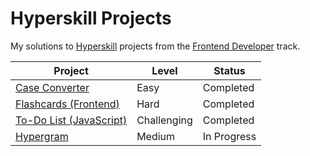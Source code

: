 # Hyperskill Projects

My solutions to [Hyperskill](https://hyperskill.org) projects from the [Frontend Developer](https://hyperskill.org/tracks/5) track.

| Project                                   | Level       | Status      |
| ----------------------------------------- | ----------- | ----------- |
| [Case Converter](./01_case_converter)     | Easy        | Completed   |
| [Flashcards (Frontend)](./02_flashcards)  | Hard        | Completed   |
| [To-Do List (JavaScript)](./03_todo_list) | Challenging | Completed   |
| [Hypergram](./04_hypergram)               | Medium      | In Progress |

